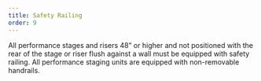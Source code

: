 ```yaml
---
title: Safety Railing
order: 9
---
```


All performance stages and risers 48” or higher and not positioned with the rear of the stage or riser flush against a wall must be equipped with safety railing. All performance staging units are equipped with non-removable handrails.
